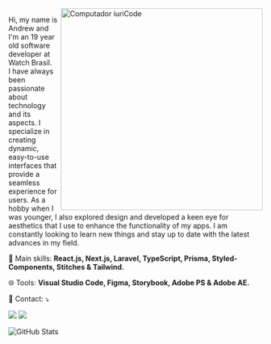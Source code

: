 <img src="https://raw.githubusercontent.com/MicaelliMedeiros/micaellimedeiros/master/image/computer-illustration.png" min-width="400px" max-width="400px" width="400px" align="right" alt="Computador iuriCode">

<p align="left"> 
  Hi, my name is Andrew and I'm an 19 year old software developer at Watch Brasil</strong>.<br>
  I have always been passionate about technology and its aspects. I specialize in creating dynamic,
  easy-to-use interfaces that provide a seamless experience for users. As a hobby when I was younger,
  I also explored design and developed a keen eye for aesthetics that I use to enhance the functionality
  of my apps. I am constantly looking to learn new things and stay up to date with the latest advances in my field.
</p>

<p align="left">
  🥷 Main skills: <strong>React.js, Next.js, Laravel, TypeScript, Prisma, Styled-Components, Stitches & Tailwind.</strong>
</p>

<p align="left">
  🌐 Tools: <strong>Visual Studio Code, Figma, Storybook, Adobe PS & Adobe AE.</strong>
</p>

<p align="left">
  💌 Contact: ⤵️
</p>

  <a href="https://www.linkedin.com/in/andrewgerez/" alt="Linkedin">
  <img src="https://img.shields.io/badge/-Linkedin-0e76a8?style=flat-square&logo=Linkedin&logoColor=white&link=https://www.linkedin.com/in/andrewgerez/" /></a>

  <a href="https://www.instagram.com/flawssouls/" alt="Instagram">
  <img src="https://img.shields.io/badge/-Instagram-DF0174?style=flat-square&labelColor=DF0174&logo=instagram&logoColor=white&link=https://www.instagram.com/flawssouls"/></a>
</p>  

![GitHub Stats](https://github-readme-stats.vercel.app/api?username=drewdevelopment&show_icons=true)
